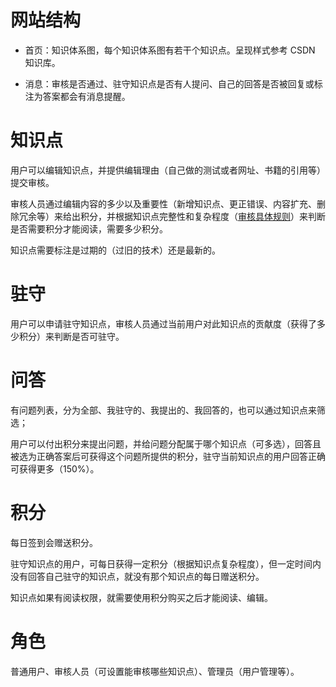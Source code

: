 # 网站结构

* 首页：知识体系图，每个知识体系图有若干个知识点。呈现样式参考 CSDN 知识库。

* 消息：审核是否通过、驻守知识点是否有人提问、自己的回答是否被回复或标注为答案都会有消息提醒。


# 知识点

用户可以编辑知识点，并提供编辑理由（自己做的测试或者网址、书籍的引用等）提交审核。 

审核人员通过编辑内容的多少以及重要性（新增知识点、更正错误、内容扩充、删除冗余等）来给出积分，并根据知识点完整性和复杂程度（[审核具体规则](https://github.com/csaarg/csaarg-wiki-planning/blob/master/audit-rules.md)）来判断是否需要积分才能阅读，需要多少积分。

知识点需要标注是过期的（过旧的技术）还是最新的。

# 驻守

用户可以申请驻守知识点，审核人员通过当前用户对此知识点的贡献度（获得了多少积分）来判断是否可驻守。

# 问答

有问题列表，分为全部、我驻守的、我提出的、我回答的，也可以通过知识点来筛选；

用户可以付出积分来提出问题，并给问题分配属于哪个知识点（可多选），回答且被选为正确答案后可获得这个问题所提供的积分，驻守当前知识点的用户回答正确可获得更多（150%）。

# 积分

每日签到会赠送积分。

驻守知识点的用户，可每日获得一定积分（根据知识点复杂程度），但一定时间内没有回答自己驻守的知识点，就没有那个知识点的每日赠送积分。

知识点如果有阅读权限，就需要使用积分购买之后才能阅读、编辑。

# 角色

普通用户、审核人员（可设置能审核哪些知识点）、管理员（用户管理等）。
